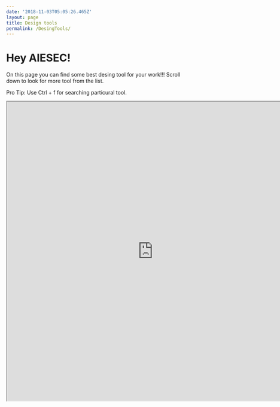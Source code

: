 ```yaml
---
date: '2018-11-03T05:05:26.465Z'
layout: page
title: Design tools
permalink: /DesingTools/
---
```


<h1>Hey AIESEC!</h1>
On this page you can find some best desing tool for your work!!!
Scroll down to look for more tool from the list.
<p>Pro Tip: Use Ctrl + f for searching particural tool.</p>

<iframe src="https://docs.google.com/spreadsheets/d/e/2PACX-1vStp_zF9I2VkxV6UmnMLYMcq8fxk0vPvh06AIDGQpU9A267Zt_WC-Ee_FTpzJGjzwYcIKXacJLBmuZL/pubhtml?gid=1920603628&amp;single=true&amp;widget=true&amp;headers=false" width="780" height="800"></iframe>
